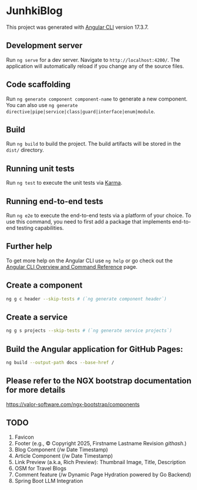 # JunhkiBlog

This project was generated with [Angular CLI](https://github.com/angular/angular-cli) version 17.3.7.

## Development server

Run `ng serve` for a dev server. Navigate to `http://localhost:4200/`. The application will automatically reload if you change any of the source files.

## Code scaffolding

Run `ng generate component component-name` to generate a new component. You can also use `ng generate directive|pipe|service|class|guard|interface|enum|module`.

## Build

Run `ng build` to build the project. The build artifacts will be stored in the `dist/` directory.

## Running unit tests

Run `ng test` to execute the unit tests via [Karma](https://karma-runner.github.io).

## Running end-to-end tests

Run `ng e2e` to execute the end-to-end tests via a platform of your choice. To use this command, you need to first add a package that implements end-to-end testing capabilities.

## Further help

To get more help on the Angular CLI use `ng help` or go check out the [Angular CLI Overview and Command Reference](https://angular.io/cli) page.

## Create a component
```bash
ng g c header --skip-tests # (`ng generate component header`)
```

## Create a service
```bash
ng g s projects --skip-tests # (`ng generate service projects`)
```

## Build the Angular application for GitHub Pages:
```bash
ng build --output-path docs --base-href /
```

## Please refer to the NGX bootstrap documentation for more details
https://valor-software.com/ngx-bootstrap/components

## TODO
1. Favicon
2. Footer (e.g., © Copyright 2025, Firstname Lastname Revision *githash*.)
3. Blog Component (/w Date Timestamp)
4. Article Component (/w Date Timestamp)
5. Link Preview (a.k.a, Rich Preview): Thumbnail Image, Title, Description 
5. OSM for Travel Blogs
6. Comment feature (/w Dynamic Page Hydration powered by Go Backend)
7. Spring Boot LLM Integration
